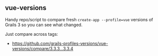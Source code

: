 vue-versions
---

Handy repo/script to compare fresh `create-app --profile=vue` versions of Grails 3 so you can see what changed.

Just compare across tags:
* <https://github.com/grails-profiles-versions/vue-versions/compare/3.3.3...3.3.4>
